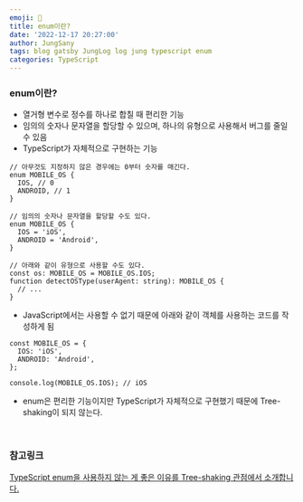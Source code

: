 ```yaml
---
emoji: 🙉
title: enum이란?
date: '2022-12-17 20:27:00'
author: JungSany
tags: blog gatsby JungLog log jung typescript enum
categories: TypeScript
---
```


### enum이란?

- 열거형 변수로 정수를 하나로 합칠 때 편리한 기능
- 임의의 숫자나 문자열을 할당할 수 있으며, 하나의 유형으로 사용해서 버그를 줄일 수 있음
- TypeScript가 자체적으로 구현하는 기능

```tsx
// 아무것도 지정하지 않은 경우에는 0부터 숫자를 매긴다.
enum MOBILE_OS {
  IOS, // 0
  ANDROID, // 1
}

// 임의의 숫자나 문자열을 할당할 수도 있다.
enum MOBILE_OS {
  IOS = 'iOS',
  ANDROID = 'Android',
}

// 아래와 같이 유형으로 사용할 수도 있다.
const os: MOBILE_OS = MOBILE_OS.IOS;
function detectOSType(userAgent: string): MOBILE_OS {
  // ...
}
```

- JavaScript에서는 사용할 수 없기 때문에 아래와 같이 객체를 사용하는 코드를 작성하게 됨

```tsx
const MOBILE_OS = {
  IOS: 'iOS',
  ANDROID: 'Android',
};

console.log(MOBILE_OS.IOS); // iOS
```

- enum은 편리한 기능이지만 TypeScript가 자체적으로 구현했기 때문에 Tree-shaking이 되지 않는다.

<br/>

### 참고링크

[TypeScript enum을 사용하지 않는 게 좋은 이유를 Tree-shaking 관점에서 소개합니다.](https://engineering.linecorp.com/ko/blog/typescript-enum-tree-shaking/)

<br/>

```toc

```
